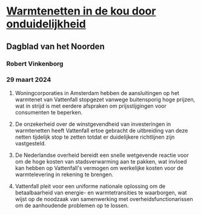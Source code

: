 # [Warmtenetten in de kou door onduidelijkheid](https://advance.lexis.com/api/document?collection=news&id=urn:contentItem:6BNJ-GJ51-JC6P-V027-00000-00&context=1519360)
## Dagblad van het Noorden
### Robert Vinkenborg
### 29 maart 2024

1. Woningcorporaties in Amsterdam hebben de aansluitingen op het warmtenet van Vattenfall stopgezet vanwege buitensporig hoge prijzen, wat in strijd is met eerdere afspraken om prijsstijgingen voor consumenten te beperken.

2. De onzekerheid over de winstgevendheid van investeringen in warmtenetten heeft Vattenfall ertoe gebracht de uitbreiding van deze netten tijdelijk stop te zetten totdat er duidelijkere richtlijnen zijn vastgesteld.

3. De Nederlandse overheid bereidt een snelle wetgevende reactie voor om de hoge kosten van stadsverwarming aan te pakken, wat invloed kan hebben op Vattenfall's vermogen om werkelijke kosten voor de warmtelevering in rekening te brengen.

4. Vattenfall pleit voor een uniforme nationale oplossing om de betaalbaarheid van energie- en warmtetransities te waarborgen, wat wijst op de noodzaak van samenwerking met overheidsfunctionarissen om de aanhoudende problemen op te lossen.